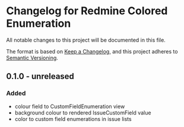 # Changelog for Redmine Colored Enumeration

All notable changes to this project will be documented in this file.

The format is based on [Keep a Changelog](https://keepachangelog.com/en/1.0.0/),
and this project adheres to [Semantic Versioning](https://semver.org/spec/v2.0.0.html).

## 0.1.0 - unreleased

### Added

* colour field to CustomFieldEnumeration view
* background colour to rendered IssueCustomField value
* color to custom field enumerations in issue lists
